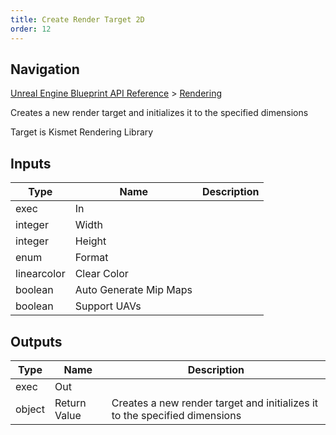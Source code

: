 ```yaml
---
title: Create Render Target 2D
order: 12
---
```

## Navigation

[Unreal Engine Blueprint API Reference](https://dev.epicgames.com/documentation/en-us/unreal-engine/BlueprintAPI) > [Rendering](https://dev.epicgames.com/documentation/en-us/unreal-engine/BlueprintAPI/Rendering)

Creates a new render target and initializes it to the specified dimensions

Target is Kismet Rendering Library

## Inputs

| Type | Name | Description |
| --- | --- | --- |
| exec | In |  |
| integer | Width |  |
| integer | Height |  |
| enum | Format |  |
| linearcolor | Clear Color |  |
| boolean | Auto Generate Mip Maps |  |
| boolean | Support UAVs |  |

## Outputs

| Type | Name | Description |
| --- | --- | --- |
| exec | Out |  |
| object | Return Value | Creates a new render target and initializes it to the specified dimensions |
